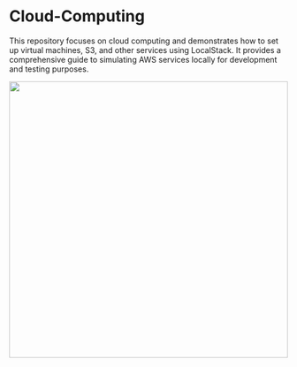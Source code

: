 # Cloud-Computing
This repository focuses on cloud computing and demonstrates how to set up virtual machines, S3, and other services using LocalStack. It provides a comprehensive guide to simulating AWS services locally for development and testing purposes.

<img src="https://res.cloudinary.com/practicaldev/image/fetch/s--oJGxPKFU--/c_limit%2Cf_auto%2Cfl_progressive%2Cq_auto%2Cw_880/https://dev-to-uploads.s3.amazonaws.com/uploads/articles/vwztvoekwz1abcc684e2.jpeg" width= "100%" height= "500px">
